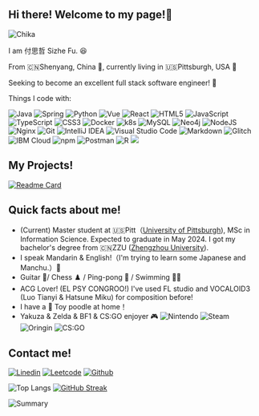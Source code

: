 ## Hi there! Welcome to my page!👋

![Chika](https://media.tenor.com/FizHGRy55igAAAAC/chika-wow.gif)

I am 付思哲 Sizhe Fu. 😆

From 🇨🇳Shenyang, China 🛫, currently living in 🇺🇸Pittsburgh, USA 🛬

Seeking to become an excellent full stack software engineer! 👾

Things I code with:

![Java](https://img.shields.io/badge/java-%23ED8B00.svg?style=for-the-badge&logo=openjdk&logoColor=white)
![Spring](https://img.shields.io/badge/Spring-6DB33F?style=for-the-badge&logo=spring&logoColor=white)
![Python](https://img.shields.io/badge/python-3670A0?style=for-the-badge&logo=python&logoColor=ffdd54)
![Vue](https://img.shields.io/badge/Vue%20js-35495E?style=for-the-badge&logo=vuedotjs&logoColor=4FC08D)
![React](https://img.shields.io/badge/React-20232A?style=for-the-badge&logo=react&logoColor=61DAFB)
![HTML5](https://img.shields.io/badge/html5-%23E34F26.svg?style=for-the-badge&logo=html5&logoColor=white)
![JavaScript](https://img.shields.io/badge/javascript-%23323330.svg?style=for-the-badge&logo=javascript&logoColor=%23F7DF1E)
![TypeScript](https://img.shields.io/badge/typescript-%23007ACC.svg?style=for-the-badge&logo=typescript&logoColor=white)
![CSS3](https://img.shields.io/badge/css3-%231572B6.svg?style=for-the-badge&logo=css3&logoColor=white)
![Docker](https://img.shields.io/badge/docker-%230db7ed.svg?style=for-the-badge&logo=docker&logoColor=white)
![k8s](https://img.shields.io/badge/kubernetes-326ce5.svg?&style=for-the-badge&logo=kubernetes&logoColor=white)
![MySQL](https://img.shields.io/badge/MySQL-005C84?style=for-the-badge&logo=mysql&logoColor=white)
![Neo4j](https://img.shields.io/badge/Neo4j-018bff?style=for-the-badge&logo=neo4j&logoColor=white)
![NodeJS](https://img.shields.io/badge/Node%20js-339933?style=for-the-badge&logo=nodedotjs&logoColor=white)
![Nginx](https://img.shields.io/badge/nginx-%23009639.svg?style=for-the-badge&logo=nginx&logoColor=white)
![Git](https://img.shields.io/badge/git-%23F05033.svg?style=for-the-badge&logo=git&logoColor=white)
![IntelliJ IDEA](https://img.shields.io/badge/IntelliJIDEA-000000.svg?style=for-the-badge&logo=intellij-idea&logoColor=white)
![Visual Studio Code](https://img.shields.io/badge/Visual%20Studio%20Code-0078d7.svg?style=for-the-badge&logo=visual-studio-code&logoColor=white)
![Markdown](https://img.shields.io/badge/markdown-%23000000.svg?style=for-the-badge&logo=markdown&logoColor=white)
![Glitch](https://img.shields.io/badge/glitch-%233333FF.svg?style=for-the-badge&logo=glitch&logoColor=white)
![IBM Cloud](https://img.shields.io/badge/IBM%20Cloud-1261FE?style=for-the-badge&logo=IBM%20Cloud&logoColor=white)
![npm](https://img.shields.io/badge/npm-CB3837?style=for-the-badge&logo=npm&logoColor=white)
![Postman](https://img.shields.io/badge/Postman-FF6C37?style=for-the-badge&logo=Postman&logoColor=white)
![R](https://img.shields.io/badge/R-276DC3?style=for-the-badge&logo=r&logoColor=white)
![](https://img.shields.io/badge/Apple%20laptop-333333?style=for-the-badge&logo=apple&logoColor=white)

## My Projects!
[![Readme Card](https://github-readme-stats.vercel.app/api/pin/?username=BarclayFu&repo=TicketingApp)](https://github.com/BarclayFu/TicketingApp)


## Quick facts about me!

- (Current) Master student at 🇺🇸Pitt（[University of Pittsburgh](https://www.pitt.edu/)), MSc in Information Science. Expected to graduate in May 2024. I got my bachelor's degree from 🇨🇳ZZU ([Zhengzhou University](http://www.zzu.edu.cn/)).
- I speak Mandarin & English!（I'm trying to learn some Japanese and Manchu.）🧐
- Guitar 🎸/ Chess ♟️ / Ping-pong 🏓 / Swimming 🏊‍♂️
- ACG Lover! (EL PSY CONGROO!) I've used FL studio and VOCALOID3 (Luo Tianyi & Hatsune Miku) for composition before! 
- I have a 🐩 Toy poodle at home！
- Yakuza & Zelda & BF1 & CS:GO enjoyer 🎮
![Nintendo](https://img.shields.io/badge/Nintendo_Switch-E60012?style=for-the-badge&logo=nintendo-switch&logoColor=white)
![Steam](https://img.shields.io/badge/Steam-000000?style=for-the-badge&logo=steam&logoColor=white)
![Oringin](https://img.shields.io/badge/Origin-148EFF?style=for-the-badge&logo=origin&logoColor=white)
![CS:GO](https://img.shields.io/badge/Counter_Strike-000000?style=for-the-badge&logo=counter-strike&logoColor=white)
## Contact me!
[![Linedin](https://img.shields.io/badge/LinkedIn-0077B5?style=for-the-badge&logo=linkedin&logoColor=white)](https://www.linkedin.com/in/sizhe-fu-3b5a88143/)
[![Leetcode](https://img.shields.io/badge/-LeetCode-FFA116?style=for-the-badge&logo=LeetCode&logoColor=black)](https://leetcode.com/Sizhe_Fu/)
[![Github](https://img.shields.io/badge/GitHub-100000?style=for-the-badge&logo=github&logoColor=white)](https://github.com/BarclayFu)

![Top Langs](https://github-readme-stats.vercel.app/api/top-langs/?username=BarclayFu&layout=compact)
[![GitHub Streak](https://streak-stats.demolab.com/?user=BarclayFu)](https://git.io/streak-stats)

![Summary](https://github-profile-summary-cards.vercel.app/api/cards/profile-details?username=BarclayFu)
